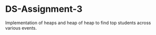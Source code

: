 # DS-Assignment-3
Implementation of heaps and heap of heap to find top students across various events.
